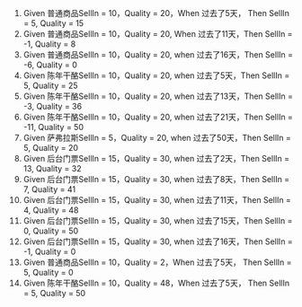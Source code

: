1. Given 普通商品SellIn = 10，Quality = 20，When 过去了5天， Then SellIn = 5, Quality = 15
2. Given 普通商品SellIn = 10，Quality = 20, When 过去了11天，Then SellIn = -1, Quality = 8
3. Given 普通商品SellIn = 10，Quality = 20, when 过去了16天，Then SellIn = -6, Quality = 0
4. Given 陈年干酪SellIn = 10，Quality = 20, when 过去了5天，Then SellIn = 5, Quality = 25
5. Given 陈年干酪SellIn = 10，Quality = 20, when 过去了13天，Then SellIn = -3, Quality = 36
6. Given 陈年干酪SellIn = 10，Quality = 20, when 过去了21天，Then SellIn = -11, Quality = 50
7. Given 萨弗拉斯SellIn = 5，Quality = 20, when 过去了50天，Then SellIn = 5, Quality = 20
8. Given 后台门票SellIn = 15，Quality = 30, when 过去了2天，Then SellIn = 13, Quality = 32
9. Given 后台门票SellIn = 15，Quality = 30, when 过去了8天，Then SellIn = 7, Quality = 41
10. Given 后台门票SellIn = 15，Quality = 30, when 过去了11天，Then SellIn = 4, Quality = 48
11. Given 后台门票SellIn = 15，Quality = 30, when 过去了15天，Then SellIn = 0, Quality = 50
12. Given 后台门票SellIn = 15，Quality = 30, when 过去了16天，Then SellIn = -1, Quality = 0
13. Given 普通商品SellIn = 10，Quality = 2，When 过去了5天， Then SellIn = 5, Quality = 0
14. Given 陈年干酪SellIn = 10，Quality = 48，When 过去了5天， Then SellIn = 5, Quality = 50

